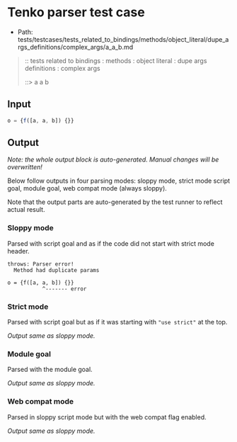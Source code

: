 # Tenko parser test case

- Path: tests/testcases/tests_related_to_bindings/methods/object_literal/dupe_args_definitions/complex_args/a_a_b.md

> :: tests related to bindings : methods : object literal : dupe args definitions : complex args
>
> ::> a a b

## Input

`````js
o = {f([a, a, b]) {}}
`````

## Output

_Note: the whole output block is auto-generated. Manual changes will be overwritten!_

Below follow outputs in four parsing modes: sloppy mode, strict mode script goal, module goal, web compat mode (always sloppy).

Note that the output parts are auto-generated by the test runner to reflect actual result.

### Sloppy mode

Parsed with script goal and as if the code did not start with strict mode header.

`````
throws: Parser error!
  Method had duplicate params

o = {f([a, a, b]) {}}
           ^------- error
`````

### Strict mode

Parsed with script goal but as if it was starting with `"use strict"` at the top.

_Output same as sloppy mode._

### Module goal

Parsed with the module goal.

_Output same as sloppy mode._

### Web compat mode

Parsed in sloppy script mode but with the web compat flag enabled.

_Output same as sloppy mode._
